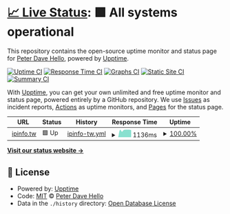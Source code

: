 # [📈 Live Status](https://uptime.ipinfo.tw): <!--live status--> **🟩 All systems operational**

This repository contains the open-source uptime monitor and status page for [Peter Dave Hello](https://www.peterdavehello.org/), powered by [Upptime](https://github.com/upptime/upptime).

[![Uptime CI](https://github.com/PeterDaveHello/ipinfo.tw-uptime/workflows/Uptime%20CI/badge.svg)](https://github.com/PeterDaveHello/ipinfo.tw-uptime/actions?query=workflow%3A%22Uptime+CI%22)
[![Response Time CI](https://github.com/PeterDaveHello/ipinfo.tw-uptime/workflows/Response%20Time%20CI/badge.svg)](https://github.com/PeterDaveHello/ipinfo.tw-uptime/actions?query=workflow%3A%22Response+Time+CI%22)
[![Graphs CI](https://github.com/PeterDaveHello/ipinfo.tw-uptime/workflows/Graphs%20CI/badge.svg)](https://github.com/PeterDaveHello/ipinfo.tw-uptime/actions?query=workflow%3A%22Graphs+CI%22)
[![Static Site CI](https://github.com/PeterDaveHello/ipinfo.tw-uptime/workflows/Static%20Site%20CI/badge.svg)](https://github.com/PeterDaveHello/ipinfo.tw-uptime/actions?query=workflow%3A%22Static+Site+CI%22)
[![Summary CI](https://github.com/PeterDaveHello/ipinfo.tw-uptime/workflows/Summary%20CI/badge.svg)](https://github.com/PeterDaveHello/ipinfo.tw-uptime/actions?query=workflow%3A%22Summary+CI%22)

With [Upptime](https://upptime.js.org), you can get your own unlimited and free uptime monitor and status page, powered entirely by a GitHub repository. We use [Issues](https://github.com/PeterDaveHello/ipinfo.tw-uptime/issues) as incident reports, [Actions](https://github.com/PeterDaveHello/ipinfo.tw-uptime/actions) as uptime monitors, and [Pages](https://uptime.ipinfo.tw) for the status page.

<!--start: status pages-->
<!-- This summary is generated by Upptime (https://github.com/upptime/upptime) -->
<!-- Do not edit this manually, your changes will be overwritten -->
<!-- prettier-ignore -->
| URL | Status | History | Response Time | Uptime |
| --- | ------ | ------- | ------------- | ------ |
| <img alt="" src="https://favicons.githubusercontent.com/ipinfo.tw" height="13"> [ipinfo.tw](https://ipinfo.tw) | 🟩 Up | [ipinfo-tw.yml](https://github.com/PeterDaveHello/ipinfo.tw-uptime/commits/HEAD/history/ipinfo-tw.yml) | <details><summary><img alt="Response time graph" src="./graphs/ipinfo-tw/response-time-week.png" height="20"> 1136ms</summary><br><a href="https://uptime.ipinfo.tw/history/ipinfo-tw"><img alt="Response time 1126" src="https://img.shields.io/endpoint?url=https%3A%2F%2Fraw.githubusercontent.com%2FPeterDaveHello%2Fipinfo.tw-uptime%2FHEAD%2Fapi%2Fipinfo-tw%2Fresponse-time.json"></a><br><a href="https://uptime.ipinfo.tw/history/ipinfo-tw"><img alt="24-hour response time 1200" src="https://img.shields.io/endpoint?url=https%3A%2F%2Fraw.githubusercontent.com%2FPeterDaveHello%2Fipinfo.tw-uptime%2FHEAD%2Fapi%2Fipinfo-tw%2Fresponse-time-day.json"></a><br><a href="https://uptime.ipinfo.tw/history/ipinfo-tw"><img alt="7-day response time 1136" src="https://img.shields.io/endpoint?url=https%3A%2F%2Fraw.githubusercontent.com%2FPeterDaveHello%2Fipinfo.tw-uptime%2FHEAD%2Fapi%2Fipinfo-tw%2Fresponse-time-week.json"></a><br><a href="https://uptime.ipinfo.tw/history/ipinfo-tw"><img alt="30-day response time 1155" src="https://img.shields.io/endpoint?url=https%3A%2F%2Fraw.githubusercontent.com%2FPeterDaveHello%2Fipinfo.tw-uptime%2FHEAD%2Fapi%2Fipinfo-tw%2Fresponse-time-month.json"></a><br><a href="https://uptime.ipinfo.tw/history/ipinfo-tw"><img alt="1-year response time 1126" src="https://img.shields.io/endpoint?url=https%3A%2F%2Fraw.githubusercontent.com%2FPeterDaveHello%2Fipinfo.tw-uptime%2FHEAD%2Fapi%2Fipinfo-tw%2Fresponse-time-year.json"></a></details> | <details><summary><a href="https://uptime.ipinfo.tw/history/ipinfo-tw">100.00%</a></summary><a href="https://uptime.ipinfo.tw/history/ipinfo-tw"><img alt="All-time uptime 99.85%" src="https://img.shields.io/endpoint?url=https%3A%2F%2Fraw.githubusercontent.com%2FPeterDaveHello%2Fipinfo.tw-uptime%2FHEAD%2Fapi%2Fipinfo-tw%2Fuptime.json"></a><br><a href="https://uptime.ipinfo.tw/history/ipinfo-tw"><img alt="24-hour uptime 100.00%" src="https://img.shields.io/endpoint?url=https%3A%2F%2Fraw.githubusercontent.com%2FPeterDaveHello%2Fipinfo.tw-uptime%2FHEAD%2Fapi%2Fipinfo-tw%2Fuptime-day.json"></a><br><a href="https://uptime.ipinfo.tw/history/ipinfo-tw"><img alt="7-day uptime 100.00%" src="https://img.shields.io/endpoint?url=https%3A%2F%2Fraw.githubusercontent.com%2FPeterDaveHello%2Fipinfo.tw-uptime%2FHEAD%2Fapi%2Fipinfo-tw%2Fuptime-week.json"></a><br><a href="https://uptime.ipinfo.tw/history/ipinfo-tw"><img alt="30-day uptime 100.00%" src="https://img.shields.io/endpoint?url=https%3A%2F%2Fraw.githubusercontent.com%2FPeterDaveHello%2Fipinfo.tw-uptime%2FHEAD%2Fapi%2Fipinfo-tw%2Fuptime-month.json"></a><br><a href="https://uptime.ipinfo.tw/history/ipinfo-tw"><img alt="1-year uptime 99.85%" src="https://img.shields.io/endpoint?url=https%3A%2F%2Fraw.githubusercontent.com%2FPeterDaveHello%2Fipinfo.tw-uptime%2FHEAD%2Fapi%2Fipinfo-tw%2Fuptime-year.json"></a></details>

<!--end: status pages-->

[**Visit our status website →**](https://uptime.ipinfo.tw)

## 📄 License

- Powered by: [Upptime](https://github.com/upptime/upptime)
- Code: [MIT](./LICENSE) © [Peter Dave Hello](https://www.peterdavehello.org/)
- Data in the `./history` directory: [Open Database License](https://opendatacommons.org/licenses/odbl/1-0/)
